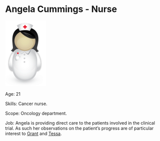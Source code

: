 <!-- SPDX-License-Identifier: CC-BY-4.0 -->
<!-- Copyright Contributors to the ODPi Data Governance project. -->

# Angela Cummings - Nurse

![Icon](angela-cummings.png)


Age: 21

Skills: Cancer nurse.

Scope: Oncology department.

Job:
Angela is providing direct care to the patients involved in the clinical trial.
As such her observations on the patient’s progress are of particular
interest to [Grant](grant-able.md) and [Tessa](tessa-tube.md).
